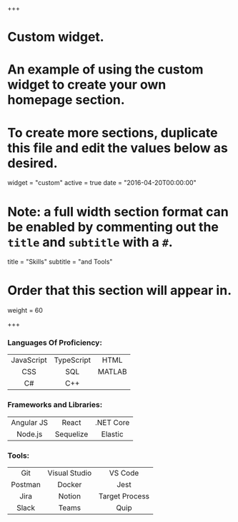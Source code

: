 +++
# Custom widget.
# An example of using the custom widget to create your own homepage section.
# To create more sections, duplicate this file and edit the values below as desired.
widget = "custom"
active = true
date = "2016-04-20T00:00:00"

# Note: a full width section format can be enabled by commenting out the `title` and `subtitle` with a `#`.
title = "Skills"
subtitle = "and Tools"

# Order that this section will appear in.
weight = 60

+++

<!-- Languages of Proficiency:

- Javascript
- HTML
- CSS
- C#
- C++
- SQL

Frameworks and Libraries:

- Angular JS
- Node.js
- Sequelize

Tools:

- Git
- Visual Studio
- VS Code
- Postman
- Slack
- Teams
- Quip -->

### Languages Of Proficiency:
||||
| :---: | :---: | :---: |
| JavaScript | TypeScript | HTML 
| CSS | SQL | MATLAB |
| C# | C++ | |

### Frameworks and Libraries:
||||
| :---: | :---: | :---: |
| Angular JS | React | .NET Core|
| Node.js | Sequelize | Elastic |

### Tools:
||||
| :---: | :---: | :---: |
| Git | Visual Studio | VS Code |
| Postman | Docker | Jest | 
| Jira | Notion | Target Process|
| Slack | Teams | Quip |